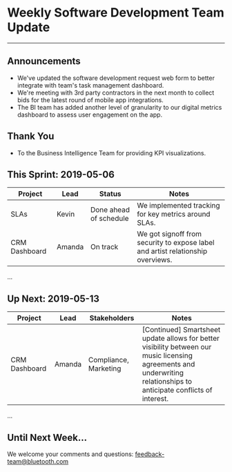 # Weekly Software Development Team Update 
---

## Announcements
- We've updated the software development request web form to better integrate with team's task management dashboard.  
- We're meeting with 3rd party contractors in the next month to collect bids for the latest round of mobile app integrations.
- The BI team has added another level of granularity to our digital metrics dashboard to assess user engagement on the app.

## Thank You
- To the Business Intelligence Team for providing KPI visualizations.

## This Sprint: 2019-05-06

Project         | Lead | Status                     | Notes
----------------|---------|----------------------------|---------------------------------------------------------------
SLAs            | Kevin   | Done ahead of schedule     | We implemented tracking for key metrics around SLAs.
CRM Dashboard   | Amanda  | On track                   | We got signoff from security to expose label and artist relationship overviews.
...

## Up Next: 2019-05-13
Project            | Lead | Stakeholders                   | Notes
-------------------|----------|----------------------------|--------------------------------------------------------------------------------------
CRM Dashboard      | Amanda   | Compliance, Marketing      | [Continued] Smartsheet update allows for better visibility between our music licensing agreements and underwriting relationships to anticipate conflicts of interest. 
...

## Until Next Week...
We welcome your comments and questions: [feedback-team@bluetooth.com](http://amandaclaireoconnor.com/)
